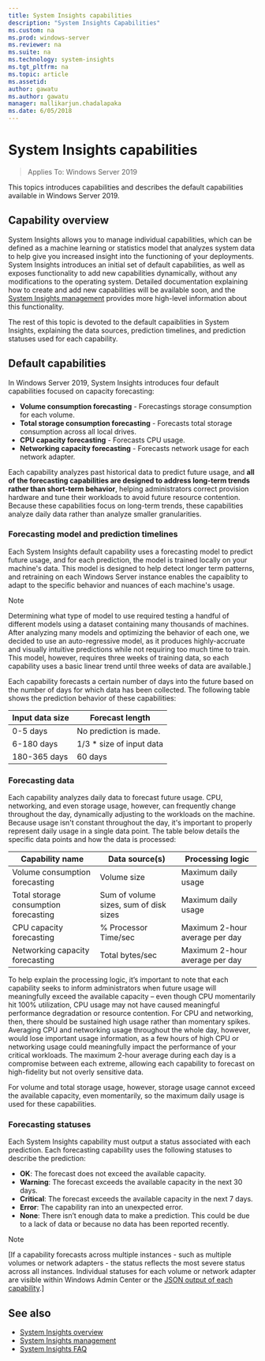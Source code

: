 ```yaml
---
title: System Insights capabilities
description: "System Insights Capabilities"
ms.custom: na
ms.prod: windows-server
ms.reviewer: na
ms.suite: na
ms.technology: system-insights
ms.tgt_pltfrm: na
ms.topic: article
ms.assetid: 
author: gawatu
ms.author: gawatu
manager: mallikarjun.chadalapaka
ms.date: 6/05/2018
---
```

# System Insights capabilities

>Applies To: Windows Server 2019

This topics introduces capabilities and describes the default capabilities available in Windows Server 2019. 

## Capability overview
System Insights allows you to manage individual capabilities, which can be defined as a machine learning or statistics model that analyzes system data to help give you increased insight into the functioning of your deployments. System Insights introduces an initial set of default capabilities, as well as exposes functionality to add new capabilities dynamically, without any modifications to the operating system. Detailed documentation explaining how to create and add new capabilities will be available soon, and the [System Insights management](system-insights-management.md) provides more high-level information about this functionality. 

The rest of this topic is devoted to the default capaiblities in System Insights, explaining the data sources, prediction timelines, and prediction statuses used for each capability. 

## Default capabilities
In Windows Server 2019, System Insights introduces four default capabilities focused on capacity forecasting:

- **Volume consumption forecasting** - Forecastings storage consumption for each volume.
- **Total storage consumption forecasting** - Forecasts total storage consumption across all local drives. 
- **CPU capacity forecasting** - Forecasts CPU usage. 
- **Networking capacity forecasting** - Forecasts network usage for each network adapter. 

Each capability analyzes past historical data to predict future usage, and **all of the forecasting capabilities are designed to address long-term trends rather than short-term behavior**, helping administrators correct provision hardware and tune their workloads to avoid future resource contention. Because these capabilities focus on long-term trends, these capabilities analyze daily data rather than analyze smaller granularities. 

### Forecasting model and prediction timelines
Each System Insights default capability uses a forecasting model to predict future usage, and for each prediction, the model is trained locally on your machine's data. This model is designed to help detect longer term patterns, and retraining on each Windows Server instance enables the capaiblity to adapt to the specific behavior and nuances of each machine's usage.

>[!NOTE]
>Determining what type of model to use required testing a handful of different models using a dataset containing many thousands of machines. After analyzing many models and optimizing the behavior of each one, we decided to use an auto-regressive model, as it produces highly-accruate and visually intuitive predictions while not requiring too much time to train. This model, however, requires three weeks of training data, so each capability uses a basic linear trend until three weeks of data are available.]

Each capability forecasts a certain number of days into the future based on the number of days for which data has been collected. The following table shows the prediction behavior of these capabilities:

| Input data size | Forecast length |
| --------------- | --------------- |
| 0-5 days | No prediction is made. |
| 6-180 days | 1/3 * size of input data |
| 180-365 days | 60 days | 

### Forecasting data
Each capability analyzes daily data to forecast future usage. CPU, networking, and even storage usage, however, can frequently change throughout the day, dynamically adjusting to the workloads on the machine. Because usage isn't constant throughout the day, it's important to properly represent daily usage in a single data point. The table below details the specific data points and how the data is processed:


| Capability name | Data source(s) | Processing logic |
| --------------- | -------------- | ---------------- |
 Volume consumption forecasting          | Volume size                    | Maximum daily usage              
 Total storage consumption forecasting   | Sum of volume sizes, sum of disk sizes              | Maximum daily usage             
 CPU capacity forecasting                | % Processor Time/sec  | Maximum 2-hour average per day   
 Networking capacity forecasting         | Total bytes/sec         | Maximum 2-hour average per day  

To help explain the processing logic, it’s important to note that each capability seeks to inform administrators when future usage will meaningfully exceed the available capacity – even though CPU momentarily hit 100% utilization, CPU usage may not have caused meaningful performance degradation or resource contention. For CPU and networking, then, there should be sustained high usage rather than momentary spikes. Averaging CPU and networking usage throughout the whole day, however, would lose important usage information, as a few hours of high CPU or networking usage could meaningfully impact the performance of your critical workloads. The maximum 2-hour average during each day is a compromise between each extreme, allowing each capability to forecast on high-fidelity but not overly sensitive data. 

For volume and total storage usage, however, storage usage cannot exceed the available capacity, even momentarily, so the maximum daily usage is used for these capabilities. 

### Forecasting statuses
Each System Insights capability must output a status associated with each prediction. Each forecasting capability uses the following statuses to describe the prediction:
- **OK**: The forecast does not exceed the available capacity.
- **Warning**: The forecast exceeds the available capacity in the next 30 days. 
- **Critical**: The forecast exceeds the available capacity in the next 7 days. 
- **Error**: The capability ran into an unexpected error. 
- **None**: There isn’t enough data to make a prediction. This could be due to a lack of data or because no data has been reported recently.

>[!NOTE]
>[If a capability forecasts across multiple instances - such as multiple volumes or network adapters - the status reflects the most severe status across all instances. Individual statuses for each volume or network adapter are visible within Windows Admin Center or the [JSON output of each capability](system-insights-management.md).] 

## See also

- [System Insights overview](system-insights-overview.md)
- [System Insights management](system-insights-management.md)
- [System Insights FAQ](system-insights-faq.md)
